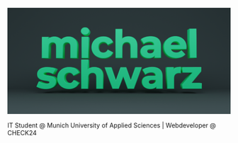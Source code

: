 ![michael schwarz](./banner.png)

IT Student @ Munich University of Applied Sciences | Webdeveloper @ CHECK24
